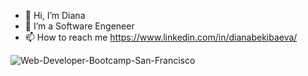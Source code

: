 - 👋 Hi, I’m Diana
- 👀 I’m a Software Engeneer 
- 📫 How to reach me https://www.linkedin.com/in/dianabekibaeva/

<!---
Diflorens/Diflorens is a ✨ special ✨ repository because its `README.md` (this file) appears on your GitHub profile.
You can click the Preview link to take a look at your changes.
--->
![Web-Developer-Bootcamp-San-Francisco](https://user-images.githubusercontent.com/106848567/211701791-1a462910-d982-4d39-a5e9-5fe4781e6c77.jpeg)
